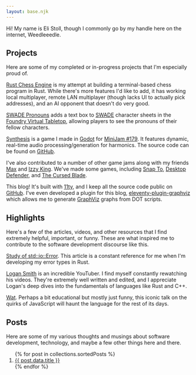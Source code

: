 ```yaml
---
layout: base.njk
---
```


Hi! My name is Eli Stoll, though I commonly go by my handle here on the internet, Weedleeedle.


## Projects

Here are some of my completed or in-progress projects that I'm especially proud of.

[Rust Chess Engine](https://github.com/ViperZer0/rust-chess-engine) is my attempt at
building a terminal-based chess program in Rust. While there's more features I'd like to add,
it has working local multiplayer, remote LAN multiplayer (though lacks UI to actually pick addresses), and 
an AI opponent that doesn't do very good.

[SWADE Pronouns](https://github.com/ViperZer0/swade-pronouns) adds a text box to
[SWADE](https://peginc.com/savage-settings/savage-worlds/) character sheets in the
[Foundry Virtual Tabletop](https://foundryvtt.com/), allowing players to see the pronouns
of their fellow characters.

[Synthesis](https://viperzer0.itch.io/synthesis) is a game I made in [Godot](https://godotengine.org/)
for [MiniJam #179](https://itch.io/jam/mini-jam-179-energy). It features dynamic, real-time audio processing/generation
for harmonics. The source code can be found on [GitHub](https://github.com/ViperZer0/minijam-179).

I've also contributed to a number of other game jams along with my friends [Max]() and [Izzy King](http://izzyking.com/).
We've made some games, including [Snap To](https://wrenchykenku.itch.io/snap-to), [Desktop Defender](https://wrenchykenku.itch.io/desktop-defender),
and [The Cursed Blade](https://wrenchykenku.itch.io/the-cursed-blade).

This blog! It's built with [11ty](https://www.11ty.dev/docs/), and I keep all the source code public on [GitHub]().
I've even developed a plugin for this blog, [eleventy-plugin-graphviz](https://www.npmjs.com/package/eleventy-plugin-graphviz)
which allows me to generate [GraphViz](https://graphviz.org/) graphs from DOT scripts.


## Highlights

Here's a few of the articles, videos, and other resources that I find extremely helpful,
important, or funny. These are what inspired me to contribute to the software development discourse 
like this.

[Study of std::io::Error](https://matklad.github.io/2020/10/15/study-of-std-io-error.html).
This article is a constant reference for me when I'm developing my error types in Rust.

[Logan Smith](https://www.youtube.com/@_noisecode) is an incredible YouTuber. I find myself
constantly rewatching his videos. They're extremely well written and edited, and I appreciate
Logan's deep dives into the fundamentals of languages like Rust and C++.

[Wat](https://www.destroyallsoftware.com/talks/wat). Perhaps a bit educational but mostly just funny,
this iconic talk on the quirks of JavaScript will haunt the language for the rest of its days.

## Posts

Here are some of my various thoughts and musings about software development, technology,
and maybe a few other things here and there.

<ol reversed>
{% for post in collections.sortedPosts %}
<li><a href="posts/{{ post.data.id }}/">{{ post.data.title }}</a></li>
{% endfor %}
</ol>

